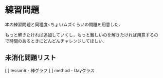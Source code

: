 # 練習問題

本の練習問題と同程度~ちょいムズくらいの問題を用意した．

もっと解きたければ追加していくし，もっと難しいのを解きたければ用意するので時間のあるときにどんどんチャレンジしてほしい．

## 未消化問題リスト
[ ] lesson6 - 棒グラフ
[ ] method - Dayクラス
